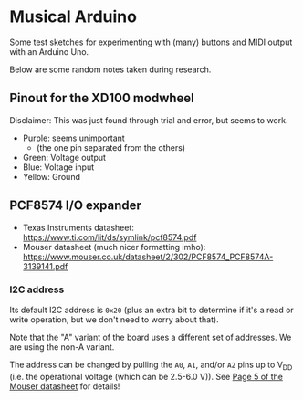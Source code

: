 # Musical Arduino

Some test sketches for experimenting with (many) buttons and MIDI output with an Arduino Uno.

Below are some random notes taken during research.

## Pinout for the XD100 modwheel

Disclaimer: This was just found through trial and error, but seems to work.

- Purple: seems unimportant
  - (the one pin separated from the others)
- Green: Voltage output
- Blue: Voltage input
- Yellow: Ground

## PCF8574 I/O expander

- Texas Instruments datasheet: <https://www.ti.com/lit/ds/symlink/pcf8574.pdf>
- Mouser datasheet (much nicer formatting imho): <https://www.mouser.co.uk/datasheet/2/302/PCF8574_PCF8574A-3139141.pdf>

### I2C address

Its default I2C address is `0x20` (plus an extra bit to determine if it's a read or write operation, but we don't need to worry about that).

Note that the "A" variant of the board uses a different set of addresses. We are using the non-A variant.

The address can be changed by pulling the `A0`, `A1`, and/or `A2` pins up to V<sub>DD</sub> (i.e. the operational voltage (which can be 2.5-6.0 V)). See [Page 5 of the Mouser datasheet](https://www.mouser.co.uk/datasheet/2/302/PCF8574_PCF8574A-3139141.pdf#page=5) for details!

